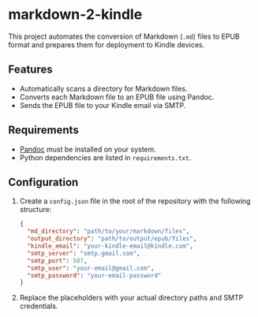 # markdown-2-kindle

This project automates the conversion of Markdown (`.md`) files to EPUB format and prepares them for deployment to Kindle devices.

## Features
- Automatically scans a directory for Markdown files.
- Converts each Markdown file to an EPUB file using Pandoc.
- Sends the EPUB file to your Kindle email via SMTP.

## Requirements
- [Pandoc](https://pandoc.org/installing.html) must be installed on your system.
- Python dependencies are listed in `requirements.txt`.

## Configuration

1. Create a `config.json` file in the root of the repository with the following structure:

   ```json
   {
     "md_directory": "path/to/your/markdown/files",
     "output_directory": "path/to/output/epub/files",
     "kindle_email": "your-kindle-email@kindle.com",
     "smtp_server": "smtp.gmail.com",
     "smtp_port": 587,
     "smtp_user": "your-email@gmail.com",
     "smtp_password": "your-email-password"
   }
   ```

2. Replace the placeholders with your actual directory paths and SMTP credentials.
